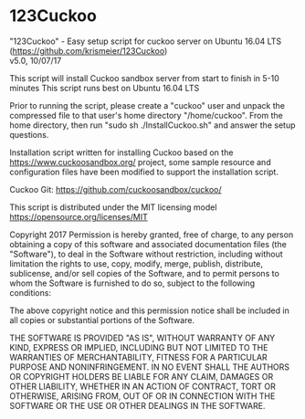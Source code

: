 # 123Cuckoo
"123Cuckoo" - Easy setup script for cuckoo server on Ubuntu 16.04 LTS (https://github.com/krismeier/123Cuckoo)  
v5.0, 10/07/17

This script will install Cuckoo sandbox server from start to finish in 5-10 minutes
This script runs best on Ubuntu 16.04 LTS

Prior to running the script, please create a "cuckoo" user and unpack the compressed file to that user's home
directory "/home/cuckoo". From the home directory, then run "sudo sh ./InstallCuckoo.sh" and answer the setup
questions.

Installation script written for installing Cuckoo based on the https://www.cuckoosandbox.org/ project, 
some sample resource and configuration files have been modified to support the installation script.

Cuckoo Git: https://github.com/cuckoosandbox/cuckoo/

This script is distributed under the MIT licensing model https://opensource.org/licenses/MIT

Copyright 2017
Permission is hereby granted, free of charge, to any person obtaining a copy of this software and associated 
documentation files (the "Software"), to deal in the Software without restriction, including without limitation 
the rights to use, copy, modify, merge, publish, distribute, sublicense, and/or sell copies of the Software, 
and to permit persons to whom the Software is furnished to do so, subject to the following conditions:

The above copyright notice and this permission notice shall be included in all copies or 
substantial portions of the Software.

THE SOFTWARE IS PROVIDED "AS IS", WITHOUT WARRANTY OF ANY KIND, EXPRESS OR IMPLIED, INCLUDING 
BUT NOT LIMITED TO THE WARRANTIES OF MERCHANTABILITY, FITNESS FOR A PARTICULAR PURPOSE AND 
NONINFRINGEMENT. IN NO EVENT SHALL THE AUTHORS OR COPYRIGHT HOLDERS BE LIABLE FOR ANY CLAIM, 
DAMAGES OR OTHER LIABILITY, WHETHER IN AN ACTION OF CONTRACT, TORT OR OTHERWISE, ARISING FROM, 
OUT OF OR IN CONNECTION WITH THE SOFTWARE OR THE USE OR OTHER DEALINGS IN THE SOFTWARE.
